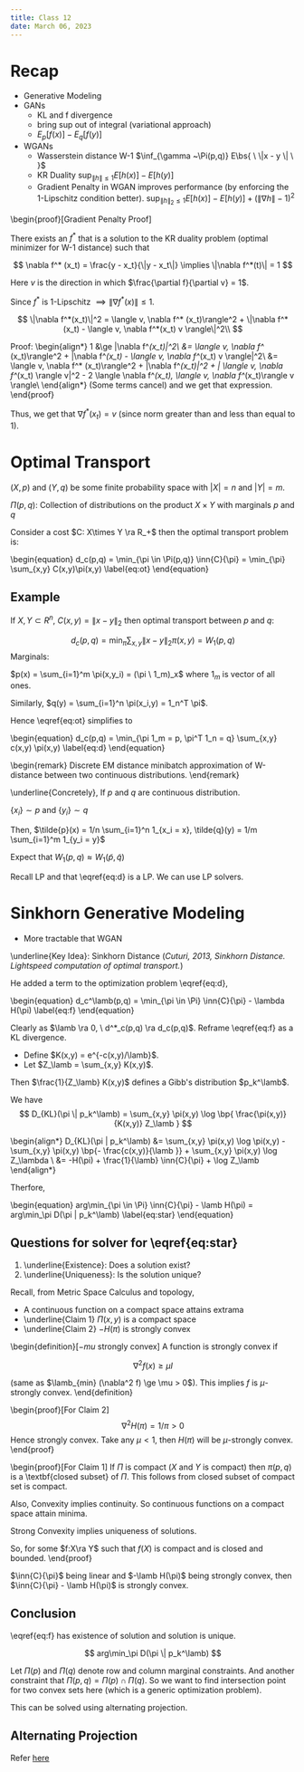 ```yaml
---
title: Class 12
date: March 06, 2023
---
```


# Recap

- Generative Modeling
- GANs
  - KL and f divergence
  - bring sup out of integral (variational approach)
  - $E_p[f(x)] - E_q[f(y)]$ 
- WGANs
  - Wasserstein distance W-1 $\inf_{\gamma ~\Pi(p,q)} E\bs{ \ \|x - y \| \ }$ 
  - KR Duality $\sup_{\|h\| \le 1} E[h(x)] - E[h(y)]$ 
  - Gradient Penalty in WGAN improves performance (by enforcing the 1-Lipschitz condition better). $\sup_{\|h\|_2 \le 1} E[h(x)] - E[h(y)] + (\|\nabla h \| - 1)^2$


\begin{proof}[Gradient Penalty Proof]

There exists an $f^*$ that is a solution to the KR duality problem (optimal minimizer for W-1 distance) such that

$$
\nabla f^* (x_t) = \frac{y - x_t}{\|y - x_t\|} \implies \|\nabla f^*(t)\| = 1
$$

Here $v$ is the direction in which $\frac{\partial f}{\partial v} = 1$. 

Since $f^*$ is 1-Lipschitz $\implies \|\nabla f^*(x) \| \le 1$. 

$$
 \|\nabla f^*(x_t)\|^2 = \langle v, \nabla f^* (x_t)\rangle^2 + \|\nabla f^*(x_t) - \langle v, \nabla f^*(x_t) v \rangle\|^2\\
$$ 

Proof:
\begin{align*}
  1 &\ge \|\nabla f^*(x_t)\|^2\\
  &= \langle v, \nabla f^* (x_t)\rangle^2 + \|\nabla f^*(x_t) - \langle v, \nabla f^*(x_t) v \rangle\|^2\\
  &= \langle v, \nabla f^* (x_t)\rangle^2 + \|\nabla f^*(x_t)\|^2 + \| \langle v, \nabla f^*(x_t) \rangle v\|^2  - 2 \langle \nabla f^*(x_t), \langle v, \nabla f^*(x_t)\rangle v \rangle\\ 
\end{align*}
(Some terms cancel) and we get that expression.
\end{proof}

Thus, we get that $\nabla f^*(x_t) = v$ (since norm greater than and less than equal to 1).

# Optimal Transport

$(X,p)$ and $(Y,q)$ be some finite probability space with $|X| = n$ and $|Y| = m$.

$\Pi(p,q)$: Collection of distributions on the product $X\times Y$ with marginals $p$ and $q$ 

Consider a cost $C: X\times Y \ra R_+$ then the optimal transport problem is:

\begin{equation}
d_c(p,q) = \min_{\pi \in \Pi(p,q)} \inn{C}{\pi} = \min_{\pi} \sum_{x,y} C(x,y)\pi(x,y)
\label{eq:ot}
\end{equation}

## Example

  If $X,Y \subset R^n, \ C(x,y) = \|x - y\|_2$ then optimal transport between $p$ and $q$:

  $$
  d_c(p,q) = \min_\pi \sum_{x,y} \|x-y\|_2 \pi(x,y) = W_1(p,q)
  $$ 
Marginals: 

  $p(x) = \sum_{i=1}^m \pi(x,y_i) = (\pi \ 1_m)_x$ where $1_m$ is vector of all ones.

  Similarly, $q(y) = \sum_{i=1}^n \pi(x_i,y) = 1_n^T \pi$.

Hence \eqref{eq:ot} simplifies to

\begin{equation}
d_c(p,q) = \min_{\pi 1_m = p, \pi^T 1_n = q} \sum_{x,y} c(x,y) \pi(x,y)
\label{eq:d}
\end{equation}

\begin{remark}
  Discrete EM distance minibatch approximation of W-distance between two continuous distributions.
\end{remark}

\underline{Concretely}, If $p$ and $q$ are continuous distribution. 

$\{x_i\} \sim p$ and $\{y_i\}\sim q$ 

Then, $\tilde{p}(x) = 1/n \sum_{i=1}^n 1_{x_i = x}, \tilde{q}(y) = 1/m \sum_{i=1}^m 1_{y_i = y}$ 


Expect that $W_1(p,q) \approx W_1(\tilde{p}, \tilde{q})$ 

Recall LP and that \eqref{eq:d} is a LP. We can use LP solvers.

# Sinkhorn Generative Modeling

- More tractable that WGAN

\underline{Key Idea}: Sinkhorn Distance (*Cuturi, 2013, Sinkhorn Distance. Lightspeed computation of optimal transport.*)

He added a term to the optimization problem \eqref{eq:d},

\begin{equation}
  d_c^\lamb(p,q) = \min_{\pi \in \Pi} \inn{C}{\pi} - \lambda H(\pi)
  \label{eq:f}
\end{equation}

Clearly as $\lamb \ra 0, \ d^*_c(p,q) \ra d_c(p,q)$. Reframe \eqref{eq:f} as a KL divergence.

- Define $K(x,y) = e^{-c(x,y)/\lamb}$.
- Let $Z_\lamb  = \sum_{x,y} K(x,y)$.

Then $\frac{1}{Z_\lamb} K(x,y)$ defines a Gibb's distribution $p_k^\lamb$.

We have
$$
D_{KL}(\pi \| p_k^\lamb) = \sum_{x,y} \pi(x,y) \log \bp{ \frac{\pi(x,y)}{K(x,y)} Z_\lamb }
$$ 

\begin{align*}
D_{KL}(\pi \| p_k^\lamb) &= \sum_{x,y} \pi(x,y) \log \pi(x,y) - \sum_{x,y} \pi(x,y) \bp{-  \frac{c(x,y)}{\lamb }} + \sum_{x,y} \pi(x,y) \log Z_\lambda \\
&= -H(\pi) + \frac{1}{\lamb} \inn{C}{\pi} + \log Z_\lamb
\end{align*}

Therfore, 

\begin{equation}
arg\min_{\pi \in \Pi} \inn{C}{\pi} - \lamb H(\pi) = arg\min_\pi D(\pi \| p_k^\lamb)
  \label{eq:star}
\end{equation}

## Questions for solver for \eqref{eq:star}

1. \underline{Existence}: Does a solution exist? 
2. \underline{Uniqueness}: Is the solution unique?

Recall, from Metric Space Calculus and topology,

- A continuous function on a compact space attains extrama
- \underline{Claim 1} $\Pi(x,y)$ is a compact space
- \underline{Claim 2} $-H(\pi)$ is strongly convex

\begin{definition}[$-mu$ strongly convex]
A function is strongly convex if 

$$
\nabla^2 f(x) \ge \mu I 
$$ 

(same as $\lamb_{min} (\nabla^2 f) \ge \mu > 0$). This implies $f$ is $\mu$-strongly convex.
\end{definition}

\begin{proof}[For Claim 2]
  $$
  \nabla^2 H(\pi) = 1/\pi > 0
  $$ 
  Hence strongly convex. Take any $\mu < 1$, then $H(\pi)$ will be $\mu$-strongly convex.
\end{proof}


\begin{proof}[For Claim 1]
If $\Pi$ is compact ($X$ and $Y$ is compact) then $\pi(p,q)$ is a \textbf{closed subset} of $\Pi$. This follows from closed subset of compact set is compact.

Also, Convexity implies continuity. So continuous functions on a compact space attain minima.

Strong Convexity implies uniqueness of solutions.

So, for some $f:X\ra Y$ such that $f(X)$ is compact and is closed and bounded.
\end{proof}


$\inn{C}{\pi}$ being linear and $-\lamb H(\pi)$ being strongly convex, then $\inn{C}{\pi} - \lamb H(\pi)$ is strongly convex.

## Conclusion 

\eqref{eq:f} has existence of solution and solution is unique.

$$
arg\min_\pi D(\pi \| p_k^\lamb)
$$ 

Let $\Pi(p)$ and $\Pi(q)$ denote row and column marginal constraints. And another constraint that $\Pi(p,q) = \Pi(p) \cap \Pi(q)$. So we want to find intersection point for two convex sets here (which is a generic optimization problem).

This can be solved using alternating projection.

## Alternating Projection

Refer [here](https://web.stanford.edu/class/ee392o/alt_proj.pdf)
